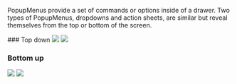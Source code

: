 PopupMenus provide a set of commands or options inside of a drawer. Two types of PopupMenus, dropdowns and action sheets, are similar but reveal themselves from the top or bottom of the screen.

<!-- prettier-ignore-start -->
<DisplayToggle onText="Dark" offText="Light" label="Theme Switcher">
### Top down

<img className="off" src="https://res.cdn.office.net/files/fabric-cdn-prod_20230126.003/fabric-website/images/controls/ios/updated/img_drawer_02_topsheet_light.png?text=LightMode" />
<img className="on" src="https://res.cdn.office.net/files/fabric-cdn-prod_20230126.003/fabric-website/images/controls/ios/updated/img_drawer_02_topsheet.png?text=DarkMode" />

### Bottom up

<img className="off" src="https://res.cdn.office.net/files/fabric-cdn-prod_20230126.003/fabric-website/images/controls/ios/updated/img_drawer_01_bottomsheet_light.png?text=LightMode" />
<img className="on" src="https://res.cdn.office.net/files/fabric-cdn-prod_20230126.003/fabric-website/images/controls/ios/updated/img_drawer_01_bottomsheet_dark.png?text=DarkMode" />

</DisplayToggle>
<!-- prettier-ignore-end -->
